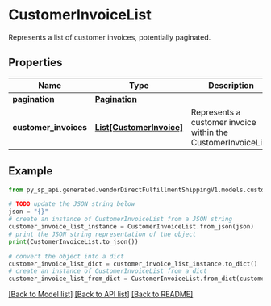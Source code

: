 # CustomerInvoiceList

Represents a list of customer invoices, potentially paginated.

## Properties

Name | Type | Description | Notes
------------ | ------------- | ------------- | -------------
**pagination** | [**Pagination**](Pagination.md) |  | [optional] 
**customer_invoices** | [**List[CustomerInvoice]**](CustomerInvoice.md) | Represents a customer invoice within the CustomerInvoiceList. | [optional] 

## Example

```python
from py_sp_api.generated.vendorDirectFulfillmentShippingV1.models.customer_invoice_list import CustomerInvoiceList

# TODO update the JSON string below
json = "{}"
# create an instance of CustomerInvoiceList from a JSON string
customer_invoice_list_instance = CustomerInvoiceList.from_json(json)
# print the JSON string representation of the object
print(CustomerInvoiceList.to_json())

# convert the object into a dict
customer_invoice_list_dict = customer_invoice_list_instance.to_dict()
# create an instance of CustomerInvoiceList from a dict
customer_invoice_list_from_dict = CustomerInvoiceList.from_dict(customer_invoice_list_dict)
```
[[Back to Model list]](../README.md#documentation-for-models) [[Back to API list]](../README.md#documentation-for-api-endpoints) [[Back to README]](../README.md)


